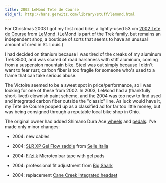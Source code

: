 ```yaml
---
title: 2002 LeMond Tete de Course
old_url: http://hans.gerwitz.com/library/stuff/lemond.html
---
```


For Christmas 2003 I got my first road bike, a lightly-used 53 cm [2002 Tete de Course][2] from [LeMond][3].  (LeMond is part of the Trek family, but remains an independent shop, a boutique of sorts that seems to have an unusual amount of cred in St. Louis.)

   [2]: http://www.roadbikereview.com/2002+Road+Bike/LeMond+Bicycles+Tete+de+Course/PRD_101436_4229crx.aspx
   [3]: https://en.wikipedia.org/wiki/LeMond_Racing_Cycles

I had decided on titanium because I was tired of the creaks of my aluminum Trek 8500, and was scared of road harshness with stiff aluminum, coming from a suspension mountain bike.  Steel was out simply because I didn't want to fear rust; carbon fiber is too fragile for someone who's used to a frame that can take serious abuse.

The Victoire seemed to be a sweet spot in price/performance, so I was looking for one of these from 2002.  In 2003, LeMond had a (thankfully short-lived) clownish paint scheme, and the 2004 was too new to find used and integrated carbon fiber outside the "classic" line.  As luck would have it, my Tete de Course popped up as a classified ad for far too little money, but was being consigned through a reputable local bike shop in Ohio.

The original owner had added Shimano Dura Ace [wheels][5] and [pedals][6].  I've made only minor changes:

   [5]: http://www.roadbikereview.com/Wheelsets/Shimano+WH-7700+Dura-Ace/PRD_28419_2490crx.aspx
   [6]: http://www.roadbikereview.com/Pedals/Shimano+PD-7750/PRD_143274_2503crx.aspx

* 2004: new cables
* 2004: [SLR XP Gel Flow saddle][7] from [Selle Italia][8]
* 2004: [Fi'zi:k][9] Microtex bar tape with gel pads
* 2004: professional fit adjustment from [Big Shark][10]
* 2004: replacement [Cane Creek integrated headset][11]

   [7]: http://www.roadbikereview.com/Saddles/Selle%20Italia/PRD_292334_2509crx.aspx
   [8]: http://www.selleitalia.com/
   [9]: http://www.fizik.com/
   [10]: http://bigshark.com/
   [11]: http://www.canecreek.com/52.html
